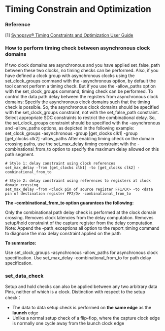 # Timing Constrain and Optimization
### Reference
\[1\] [Synopsys® Timing Constraints and Optimization User Guide](https://iccircle.com/static/upload/img20240131000241.pdf)

### How to perform timing check between asynchronous clock domains
If two clock domains are asynchronous and you have applied set_false_path between these two clocks, no timing checks can be performed. Also, if you have defined a clock group with asynchronous clocks using the set_clock_groups command with the -asynchronous option, by default the tool cannot perform a timing check. But if you use the -allow_paths option with the set_clock_groups command, timing check can be performed.
To control the data path delay between the registers from asynchronous clock domains:
Specify the asynchronous clock domains such that the timing check is possible. So, the asynchronous clock domains should be specified with the set_clock_groups constraint, not with the set_false_path constraint.
Select appropriate SDC constraints to restrict the combinational delay. So, the set_clock_groups constraint should be specified with the -asynchronous and -allow_paths options, as depicted in the following example:
set_clock_groups -asynchronous -group [get_clocks clk1] -group [get_clocks clk2] -allow_paths
After enabling timing check on the domain crossing paths, use the set_max_delay timing constraint with the -combinational_from_to option to specify the maximum delay allowed on this path segment.
```
# Style 1: delay constraint using clock references
set_max_delay -from [get_clocks clk1] -to [get_clocks clk2] -combinational_from_to

# Style 2: delay constraint using references to registers at clock domain crossing
set_max_delay -from <clock pin of source register FF1/CK> -to <data pin of destination register FF2/D> -combinational_from_to
```
**The -combinational_from_to option guarantees the following:**

Only the combinational path delay check is performed at the clock domain crossing.
Removes clock latencies from the delay computation.
Removes setup/hold constraint of the capture register from the delay computation.
Note: Append the -path_exceptions all option to the report_timing command to diagnose the max delay constraint applied on the path

**To summarize:**

Use set_clock_groups -asynchronous -allow_paths for asynchronous clock specification.
Use set_max_delay -combinational_from_to for path delay specification.


### set_data_check
Setup and hold checks can also be applied between any two arbitrary data Pins, neither of which is a clock.
Distinction with respect to the setup check：
* The data to data setup check is performed on **the same edge** as the **launch** edge
* Unlike a normal setup check of a flip-flop, where the capture clock edge is normally one cycle away from the launch clock edge
